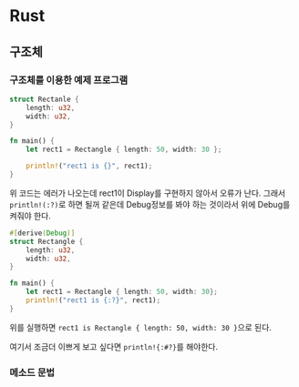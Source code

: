 # Rust
## 구조체
### 구조체를 이용한 예제 프로그램
```rs
struct Rectanle {
    length: u32,
    width: u32,
}

fn main() {
    let rect1 = Rectangle { length: 50, width: 30 };

    println!("rect1 is {}", rect1);
}
```
위 코드는 에러가 나오는데 rect1이 Display를 구현하지 않아서 오류가 난다. 그래서 `println!(:?)`로 하면 될꺼 같은데 Debug정보를 봐야 하는 것이라서 위에 Debug를 켜줘야 한다.

```rs
#[derive(Debug)]
struct Rectangle {
    length: u32,
    width: u32,
}

fn main() {
    let rect1 = Rectangle { length: 50, width: 30};
    println!("rect1 is {:?}", rect1);
}
```
위를 실행하면 `rect1 is Rectangle { length: 50, width: 30 }`으로 된다.

여기서 조금더 이쁘게 보고 싶다면 `println!{:#?}`를 해야한다.

### 메소드 문법
